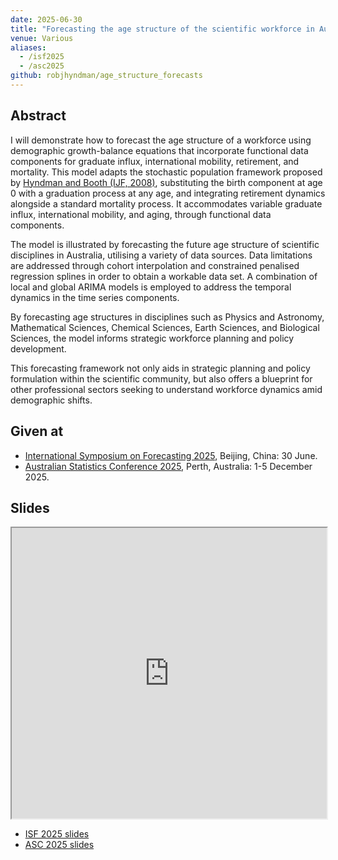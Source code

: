 ```yaml
---
date: 2025-06-30
title: "Forecasting the age structure of the scientific workforce in Australia"
venue: Various
aliases:
  - /isf2025
  - /asc2025
github: robjhyndman/age_structure_forecasts
---
```


## Abstract

I will demonstrate how to forecast the age structure of a workforce using demographic growth-balance equations that incorporate functional data components for graduate influx, international mobility, retirement, and mortality. This model adapts the stochastic population framework proposed by [Hyndman and Booth (IJF, 2008)](https://robjhyndman.com/publications/stochastic-population-forecasts/), substituting the birth component at age 0 with a graduation process at any age, and integrating retirement dynamics alongside a standard mortality process. It accommodates variable graduate influx, international mobility, and aging, through functional data components.

The model is illustrated by forecasting the future age structure of scientific disciplines in Australia, utilising a variety of data sources. Data limitations are addressed through cohort interpolation and constrained penalised regression splines in order to obtain a workable data set. A combination of local and global ARIMA models is employed to address the temporal dynamics in the time series components.

By forecasting age structures in disciplines such as Physics and Astronomy, Mathematical Sciences, Chemical Sciences, Earth Sciences, and Biological Sciences, the model informs strategic workforce planning and policy development.

This forecasting framework not only aids in strategic planning and policy formulation within the scientific community, but also offers a blueprint for other professional sectors seeking to understand workforce dynamics amid demographic shifts.

## Given at

* [International Symposium on Forecasting 2025](https://isf.forecasters.org/), Beijing, China: 30 June.
* [Australian Statistics Conference 2025](https://www.asc2025.net/), Perth, Australia: 1-5 December 2025.

## Slides

<iframe src="https://docs.google.com/gview?url=https://github.com/robjhyndman/age_structure_forecasts/raw/main/age_structure_talk.pdf&embedded=true"  width="100%" height=465></iframe>

* [ISF 2025 slides](https://github.com/robjhyndman/age_structure_forecasts/raw/63898251377b53a39186e6058b7aebc7a97653db/age_structure_talk.pdf)
* [ASC 2025 slides](https://github.com/robjhyndman/age_structure_forecasts/raw/main/age_structure_talk.pdf)